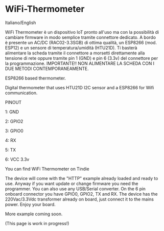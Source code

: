 # WiFi-Thermometer

Italiano/English

WiFi Thermometer è un dispositivo IoT pronto all'uso ma con la possibilità di cambiare firmware in modo semplice tramite connettore dedicato.
A bordo è presente un AC/DC (RAC02-3.3SGB) di ottima qualità, un ESP8266 (mod. ESP12) e un sensore di temperatura/umidità (HTU21D).
Ti basterà alimentare la scheda tramite il connettore a morsetti direttamente alla tensione di rete oppure tramite pin 1 (GND) e pin 6 (3.3v) del connettore per la programmazione.
IMPORTANTE!! NON ALIMENTARE LA SCHEDA CON I DUE METODI CONTEMPORANEAMENTE.




ESP8266 based thermometer.

Digital thermometer that uses HTU21D I2C sensor and a ESP8266 for Wifi communication.

PINOUT


1: GND

2: GPIO2

3: GPIO0

4: RX

5: TX

6: VCC 3.3v


You can find WiFi Thermometer on Tindie

The device will come with the "HTTP" example already loaded and ready to use.
Anyway if you want update or change firmware you need the programmer.
You can also use any USB/Serial converter.
On the 6 pin onboard connector you have GPIO0, GPIO2, TX and RX.
The device has the 220Vac/3.3Vdc transformer already on board, just connect it to the mains power.
Enjoy your board.

More example coming soon.

(This page is work in progress!)
